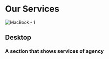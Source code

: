 # Our Services

![MacBook - 1](https://user-images.githubusercontent.com/73085812/108402292-156b8f80-71fc-11eb-9396-564875c13030.png)
## Desktop
### A section that shows services of agency
